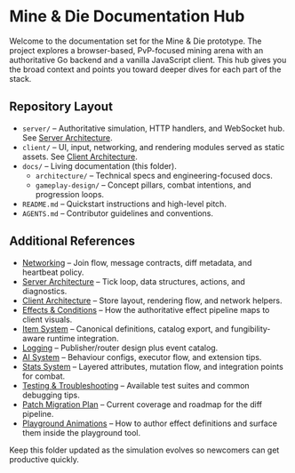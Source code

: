 # Mine & Die Documentation Hub

Welcome to the documentation set for the Mine & Die prototype. The project explores a browser-based, PvP-focused mining arena with an authoritative Go backend and a vanilla JavaScript client. This hub gives you the broad context and points you toward deeper dives for each part of the stack.

## Repository Layout
- `server/` – Authoritative simulation, HTTP handlers, and WebSocket hub. See [Server Architecture](./architecture/server.md).
- `client/` – UI, input, networking, and rendering modules served as static assets. See [Client Architecture](./architecture/client.md).
- `docs/` – Living documentation (this folder).
  - `architecture/` – Technical specs and engineering-focused docs.
  - `gameplay-design/` – Concept pillars, combat intentions, and progression loops.
- `README.md` – Quickstart instructions and high-level pitch.
- `AGENTS.md` – Contributor guidelines and conventions.

## Additional References
- [Networking](./architecture/networking.md) – Join flow, message contracts, diff metadata, and heartbeat policy.
- [Server Architecture](./architecture/server.md) – Tick loop, data structures, actions, and diagnostics.
- [Client Architecture](./architecture/client.md) – Store layout, rendering flow, and network helpers.
- [Effects & Conditions](./architecture/effects.md) – How the authoritative effect pipeline maps to client visuals.
- [Item System](./architecture/items.md) – Canonical definitions, catalog export, and fungibility-aware runtime integration.
- [Logging](./architecture/logging.md) – Publisher/router design plus event catalog.
- [AI System](./architecture/ai.md) – Behaviour configs, executor flow, and extension tips.
- [Stats System](./architecture/stats.md) – Layered attributes, mutation flow, and integration points for combat.
- [Testing & Troubleshooting](./architecture/testing.md) – Available test suites and common debugging tips.
- [Patch Migration Plan](./architecture/patch-migration-plan.md) – Current coverage and roadmap for the diff pipeline.
- [Playground Animations](./architecture/playground-animations.md) – How to author effect definitions and surface them inside the playground tool.

Keep this folder updated as the simulation evolves so newcomers can get productive quickly.
